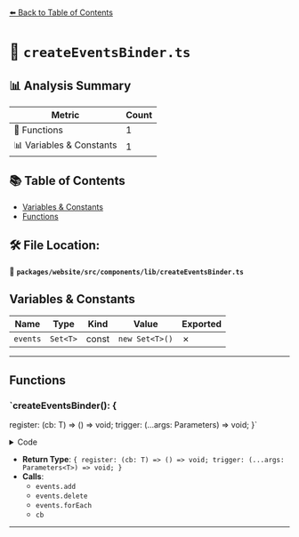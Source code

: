 [⬅️ Back to Table of Contents](../../../../../index.md)

# 📄 `createEventsBinder.ts`

## 📊 Analysis Summary

| Metric | Count |
|--------|-------|
| 🔧 Functions | 1 |
| 📊 Variables & Constants | 1 |

## 📚 Table of Contents

- [Variables & Constants](#variables-constants)
- [Functions](#functions)

## 🛠️ File Location:
📂 **`packages/website/src/components/lib/createEventsBinder.ts`**

## Variables & Constants

| Name | Type | Kind | Value | Exported |
|------|------|------|-------|----------|
| `events` | `Set<T>` | const | `new Set<T>()` | ✗ |


---

## Functions

### `createEventsBinder(): {
  register: (cb: T) => () => void;
  trigger: (...args: Parameters<T>) => void;
}`

<details><summary>Code</summary>

```ts
export function createEventsBinder<T extends (...args: any[]) => void>(): {
  register: (cb: T) => () => void;
  trigger: (...args: Parameters<T>) => void;
} {
  const events = new Set<T>();

  return {
    register(cb: T): () => void {
      events.add(cb);
      return (): void => {
        events.delete(cb);
      };
    },
    trigger(...args: Parameters<T>): void {
      events.forEach(cb => cb(...args));
    },
  };
}
```
</details>

- **Return Type**: `{
  register: (cb: T) => () => void;
  trigger: (...args: Parameters<T>) => void;
}`
- **Calls**:
  - `events.add`
  - `events.delete`
  - `events.forEach`
  - `cb`

---